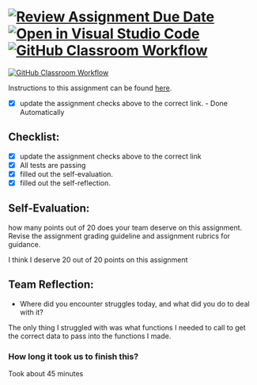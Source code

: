[![Review Assignment Due Date](https://classroom.github.com/assets/deadline-readme-button-24ddc0f5d75046c5622901739e7c5dd533143b0c8e959d652212380cedb1ea36.svg)](https://classroom.github.com/a/Foo-WCFM)
[![Open in Visual Studio Code](https://classroom.github.com/assets/open-in-vscode-718a45dd9cf7e7f842a935f5ebbe5719a5e09af4491e668f4dbf3b35d5cca122.svg)](https://classroom.github.com/online_ide?assignment_repo_id=15183090&assignment_repo_type=AssignmentRepo)
[![GitHub Classroom Workflow](https://github.com/IT3049C-Lively-FA23/rock-paper-scissors-smanzler/actions/workflows/classroom.yml/badge.svg)](https://github.com/IT3049C-Lively-FA23/rock-paper-scissors-smanzler/actions/workflows/classroom.yml)
===================================
[![GitHub Classroom Workflow](https://github.com/IT3049C/3.Rock-Paper-Scissors/actions/workflows/classroom.yml/badge.svg)](https://github.com/IT3049C/3.Rock-Paper-Scissors/actions/workflows/classroom.yml)

Instructions to this assignment can be found [here](https://reedws.github.io/IT3049C/coursework/assignments/rock-paper-scissors/).
- [x] update the assignment checks above to the correct link. - Done Automatically
## Checklist:
- [x] update the assignment checks above to the correct link
- [x] All tests are passing
- [x] filled out the self-evaluation.
- [x] filled out the self-reflection.

## Self-Evaluation: 
how many points out of 20 does your team deserve on this assignment. Revise the assignment grading guideline and assignment rubrics for guidance.

I think I deserve 20 out of 20 points on this assignment

## Team Reflection:
- Where did you encounter struggles today, and what did you do to deal with it?

The only thing I struggled with was what functions I needed to call to get the correct data to pass into the functions I made. 

### How long it took us to finish this?

Took about 45 minutes